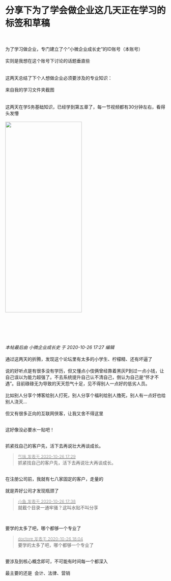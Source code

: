 # 分享下为了学会做企业这几天正在学习的标签和草稿


<br />
<br />
为了学习做企业，专门建立了个“小微企业成长史”的ID账号（本账号）<br />
<br />
实则是我想在这个账号下讨论的话题垂直些<br />
<br />
<br />
这两天总结了下个人想做企业必须要涉及的专业知识：<br />
<br />
来自我的学习文件夹截图<br />
<img id="aimg_fKt1P" onclick="zoom(this, this.src, 0, 0, 0)" class="zoom" src="https://www.jiasuzhu.com/images/2020/10/26/36020201026171427729.jpg" onmouseover="img_onmouseoverfunc(this)" onload="thumbImg(this)" border="0" alt="" /><br />
<br />
<br />
这两天在学S务基础知识，已经学到第五章了，每一节视频都有30分钟左右，看得头发懵<br />
<br />
<img id="aimg_S9r54" onclick="zoom(this, this.src, 0, 0, 0)" class="zoom" width="240" height="600" src="https://www.jiasuzhu.com/images/2020/10/26/36020201026171357435.jpg" border="0" alt="" /><br />
<br />
<br />
<br />
<br />
<br />


<i class="pstatus"> 本帖最后由 小微企业成长史 于 2020-10-26 17:27 编辑 </i><br />
<br />
通过这两天的折腾，发现这个论坛里有太多的小学生、柠檬精、还有坏逼了<br />
<br />
说的好听点是有很多没有学历，但又懂点小伎俩曾经靠着黑灰P到过一点小钱，让自己误以为能力超强了。不去系统提升自己认不清自己，倒认为自己是“怀才不遇”。目前碌碌无为导致的天天怨气十足，见不得别人一点好的低劣人员。<br />
<br />
比如别人分享个博客给别人打死，别人分享个福利给别人撸死，别人有一点好也给别人浇灭...<br />
<br />
但又有很多正向的互联网侠客，让我又舍不得这里<br />
<br />


这好像没必要水一贴吧！<br />
<br />
<img src="static/image/smiley/default/lol.gif" smilieid="12" border="0" alt="" /><img src="static/image/smiley/default/lol.gif" smilieid="12" border="0" alt="" /><img src="static/image/smiley/default/lol.gif" smilieid="12" border="0" alt="" />

抓紧找自己的客户先，活下去再说壮大再谈成长。

<div class="quote"><blockquote><font size="2"><a href="https://www.hostloc.com/forum.php?mod=redirect&amp;goto=findpost&amp;pid=9355054&amp;ptid=758661" target="_blank"><font color="#999999">气味 发表于 2020-10-26 17:29</font></a></font><br />
抓紧找自己的客户先，活下去再说壮大再谈成长。</blockquote></div><br />
在注册公司前，我就有七八家固定的客户，走量的<br />
<br />
就是弄好公司才发现瓶颈了

<div class="quote"><blockquote><font size="2"><a href="https://www.hostloc.com/forum.php?mod=redirect&amp;goto=findpost&amp;pid=9355093&amp;ptid=758661" target="_blank"><font color="#999999">小鱼 发表于 2020-10-26 17:38</font></a></font><br />
就截个目录一通牢骚？这叫水贴不叫分享</blockquote></div><br />
<img src="static/image/smiley/yct/016.gif" smilieid="51" border="0" alt="" /><br />


要学的太多了吧，哪个都够一个专业了

<div class="quote"><blockquote><font size="2"><a href="https://www.hostloc.com/forum.php?mod=redirect&amp;goto=findpost&amp;pid=9355215&amp;ptid=758661" target="_blank"><font color="#999999">doctore 发表于 2020-10-26 18:04</font></a></font><br />
要学的太多了吧，哪个都够一个专业了</blockquote></div><br />
要涉及到核心概念即可，不可能有时间每一个都深入<br />
<br />
最主要的还是&nbsp;&nbsp;会计、法律、营销
